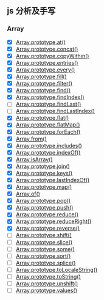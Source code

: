 ## js 分析及手写

### Array

- [x] [Array.prototype.at()](./Array/at)
- [x] [Array.prototype.concat()](./Array/concat)
- [x] [Array.prototype.copyWithin()](./Array/copyWithin)
- [x] [Array.prototype.entries()](./Array/entries)
- [x] [Array.prototype.every()](./Array/every)
- [x] [Array.prototype.fill()](./Array/fill)
- [x] [Array.prototype.filter()](./Array/filter)
- [x] [Array.prototype.find()](./Array/find)
- [x] [Array.prototype.findIndex()](./Array/findIndex)
- [ ] [Array.prototype.findLast()](./Array/findLast)
- [ ] [Array.prototype.findLastIndex()](./Array/findLastIndex)
- [x] [Array.prototype.flat()](./Array/flat)
- [x] [Array.prototype.flatMap()](./Array/flatMap)
- [x] [Array.prototype.forEach()](./Array/forEach)
- [x] [Array.from()](./Array/from)
- [x] [Array.prototype.includes()](./Array/includes)
- [x] [Array.prototype.indexOf()](./Array/indexOf)
- [x] [Array.isArray()](./Array/isArray)
- [x] [Array.prototype.join()](./Array/join)
- [x] [Array.prototype.keys()](./Array/keys)
- [x] [Array.prototype.lastIndexOf()](./Array/lastIndexOf)
- [x] [Array.prototype.map()](./Array/map)
- [x] [Array.of()](./Array/of)
- [x] [Array.prototype.pop()](./Array/pop)
- [x] [Array.prototype.push()](./Array/push)
- [x] [Array.prototype.reduce()](./Array/reduce)
- [x] [Array.prototype.reduceRight()](./Array/reduceRight)
- [x] [Array.prototype.reverse()](./Array/reverse)
- [ ] [Array.prototype.shift()](./Array/shift)
- [ ] [Array.prototype.slice()](./Array/slice)
- [ ] [Array.prototype.some()](./Array/some)
- [ ] [Array.prototype.sort()](./Array/sort)
- [ ] [Array.prototype.splice()](./Array/splice)
- [ ] [Array.prototype.toLocaleString()](./Array/toLocaleString)
- [ ] [Array.prototype.toString()](./Array/toString)
- [ ] [Array.prototype.unshift()](./Array/unshift)
- [ ] [Array.prototype.values()](./Array/values)
